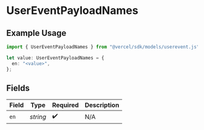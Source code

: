 # UserEventPayloadNames

## Example Usage

```typescript
import { UserEventPayloadNames } from "@vercel/sdk/models/userevent.js";

let value: UserEventPayloadNames = {
  en: "<value>",
};
```

## Fields

| Field              | Type               | Required           | Description        |
| ------------------ | ------------------ | ------------------ | ------------------ |
| `en`               | *string*           | :heavy_check_mark: | N/A                |